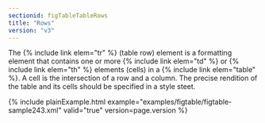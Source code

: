 ```yaml
---
sectionid: figTableTableRows
title: "Rows"
version: "v3"
---
```


The {% include link elem="tr" %} (table row) element is a formatting element that contains one
or more {% include link elem="td" %} or {% include link elem="th" %} elements (cells) in a {% include link elem="table" %}. A cell is the intersection of a row and a column. The precise
rendition of the table and its cells should be specified in a style steet.

{% include plainExample.html example="examples/figtable/figtable-sample243.xml" valid="true" version=page.version %}
